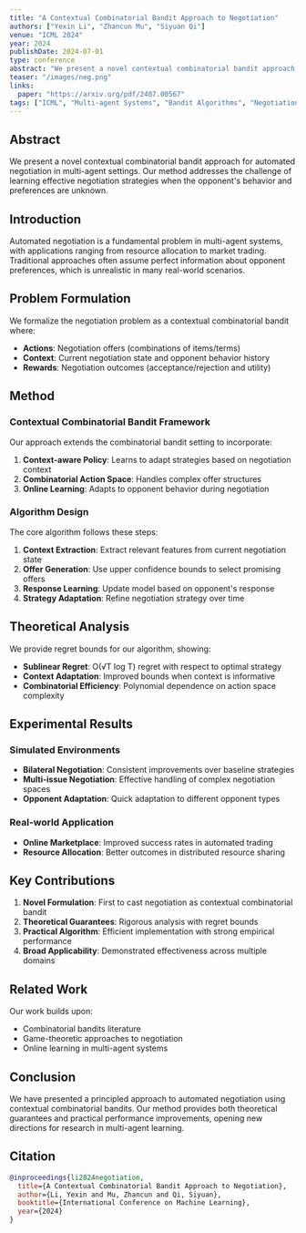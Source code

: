 ```yaml
---
title: "A Contextual Combinatorial Bandit Approach to Negotiation"
authors: ["Yexin Li", "Zhancun Mu", "Siyuan Qi"]
venue: "ICML 2024"
year: 2024
publishDate: 2024-07-01
type: conference
abstract: "We present a novel contextual combinatorial bandit approach for automated negotiation in multi-agent settings."
teaser: "/images/neg.png"
links:
  paper: "https://arxiv.org/pdf/2407.00567"
tags: ["ICML", "Multi-agent Systems", "Bandit Algorithms", "Negotiation"]
---
```


## Abstract

We present a novel contextual combinatorial bandit approach for automated negotiation in multi-agent settings. Our method addresses the challenge of learning effective negotiation strategies when the opponent's behavior and preferences are unknown.

## Introduction

Automated negotiation is a fundamental problem in multi-agent systems, with applications ranging from resource allocation to market trading. Traditional approaches often assume perfect information about opponent preferences, which is unrealistic in many real-world scenarios.

## Problem Formulation

We formalize the negotiation problem as a contextual combinatorial bandit where:
- **Actions**: Negotiation offers (combinations of items/terms)
- **Context**: Current negotiation state and opponent behavior history
- **Rewards**: Negotiation outcomes (acceptance/rejection and utility)

## Method

### Contextual Combinatorial Bandit Framework

Our approach extends the combinatorial bandit setting to incorporate:

1. **Context-aware Policy**: Learns to adapt strategies based on negotiation context
2. **Combinatorial Action Space**: Handles complex offer structures
3. **Online Learning**: Adapts to opponent behavior during negotiation

### Algorithm Design

The core algorithm follows these steps:

1. **Context Extraction**: Extract relevant features from current negotiation state
2. **Offer Generation**: Use upper confidence bounds to select promising offers
3. **Response Learning**: Update model based on opponent's response
4. **Strategy Adaptation**: Refine negotiation strategy over time

## Theoretical Analysis

We provide regret bounds for our algorithm, showing:
- **Sublinear Regret**: O(√T log T) regret with respect to optimal strategy
- **Context Adaptation**: Improved bounds when context is informative
- **Combinatorial Efficiency**: Polynomial dependence on action space complexity

## Experimental Results

### Simulated Environments
- **Bilateral Negotiation**: Consistent improvements over baseline strategies
- **Multi-issue Negotiation**: Effective handling of complex negotiation spaces
- **Opponent Adaptation**: Quick adaptation to different opponent types

### Real-world Application
- **Online Marketplace**: Improved success rates in automated trading
- **Resource Allocation**: Better outcomes in distributed resource sharing

## Key Contributions

1. **Novel Formulation**: First to cast negotiation as contextual combinatorial bandit
2. **Theoretical Guarantees**: Rigorous analysis with regret bounds
3. **Practical Algorithm**: Efficient implementation with strong empirical performance
4. **Broad Applicability**: Demonstrated effectiveness across multiple domains

## Related Work

Our work builds upon:
- Combinatorial bandits literature
- Game-theoretic approaches to negotiation
- Online learning in multi-agent systems

## Conclusion

We have presented a principled approach to automated negotiation using contextual combinatorial bandits. Our method provides both theoretical guarantees and practical performance improvements, opening new directions for research in multi-agent learning.

## Citation

```bibtex
@inproceedings{li2024negotiation,
  title={A Contextual Combinatorial Bandit Approach to Negotiation},
  author={Li, Yexin and Mu, Zhancun and Qi, Siyuan},
  booktitle={International Conference on Machine Learning},
  year={2024}
}
```
